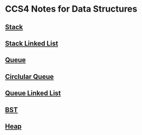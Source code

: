 # CCS4 Notes for Data Structures

## [Stack](Stack.md)
## [Stack Linked List](Stack_LinkedList.md)
## [Queue](Queue.md)
## [Circlular Queue](CQueue.md)
## [Queue Linked List](Queue_linkedList.md)
## [BST](BST.md)
## [Heap](Heap.md)
